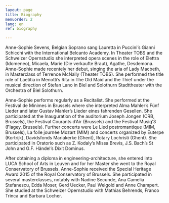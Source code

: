 ```yaml
---
layout: page
title: Biography
menuorder: 2
lang: en
ref: biography

---
```




Anne-Sophie Sevens, Belgian Soprano sang Lauretta in Puccini’s Gianni Schicchi with the International Belcanto Academy. In Theater TOBS and the Schweizer Opernstudio she interpreted opera scenes in the role of Elettra (Idomeneo), Micaela, Marie (Die verkaufte Braut), Agathe, Desdemona. 
Anne-Sophie made recentely her debut, singing the aria of Lady Macbeth, in Masterclass of Terrence McNally (Theater TOBS). 
She performed the title role of Laetitia in Menotti’s Rita in The Old Maid and the Thief under the musical direction of Stefan Lano in Biel and Solothurn Stadttheater with the Orchestra of Biel Solothurn.

Anne-Sophie performs regularly as a Recitalist. She performed at the Festival de Minimes in Brussels where she interpreted Alma Mahler’s Fünf Lieder and later Gustav Mahler’s Lieder eines fahrenden Gesellen. She participated at the Inauguration of the auditorium Joseph Jongen (CRB, Brussels), the Festival Courants d’Air (Brussels) and the Festival Musiq’3 (Flagey, Brussels). Further concerts were Le Lied postromantique (MIM, Brussels), La folle journée Mozart (MIM) and concerts organized by Euterpe (Kortrijk), Davidsfonds Mariakerke (Ghent), Rotary Lochristi (Ghent). She participated in Oratorio such as Z. Kodaly’s Missa Brevis, J.S. Bach’s St John and G.F. Händel’s Dixit Dominus.

After obtaining a diploma in engineering-architecture, she entered into LUCA School of Arts in Leuven and for her Master she went to the Royal Conservatory of Brussels. Anne-Sophie received the Special Heritage Award 2015 of the Royal Conservatory of Brussels. She participated in several masterclasses, notably with Nadine Secunde, Ana Camelia Stefanescu, Edda Moser, Gerd Uecker, Paul Weigold and Anne Champert. She studied at the Schweizer Opernstudio with Mathias Behrends, Franco Trinca and Barbara Locher.
